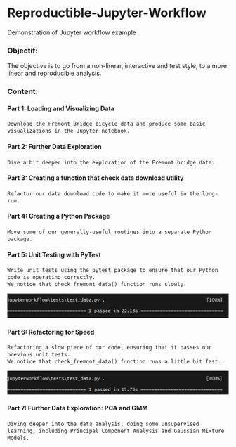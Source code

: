 # Reproductible-Jupyter-Workflow

Demonstration of Jupyter workflow example

### Objectif:

The objective is to go from a non-linear, interactive and test style, to a more linear and reproducible analysis.

### Content:

#### Part 1: Loading and Visualizing Data

    Download the Fremont Bridge bicycle data and produce some basic visualizations in the Jupyter notebook.

#### Part 2: Further Data Exploration

    Dive a bit deeper into the exploration of the Fremont bridge data.

#### Part 3: Creating a function that check data download utility

    Refactor our data download code to make it more useful in the long-run.

#### Part 4: Creating a Python Package

    Move some of our generally-useful routines into a separate Python package.

#### Part 5: Unit Testing with PyTest

    Write unit tests using the pytest package to ensure that our Python code is operating correctly.
    We notice that check_fremont_data() function runs slowly.

![data-time1](jupyterworkflow/tests/time_test1.png)

#### Part 6: Refactoring for Speed

    Refactoring a slow piece of our code, ensuring that it passes our previous unit tests.
    We notice that check_fremont_data() function runs a little bit fast.

![data-time1](jupyterworkflow/tests/time_test2.png)

#### Part 7: Further Data Exploration: PCA and GMM

    Diving deeper into the data analysis, doing some unsupervised learning, including Principal Component Analysis and Gaussian Mixture Models.
